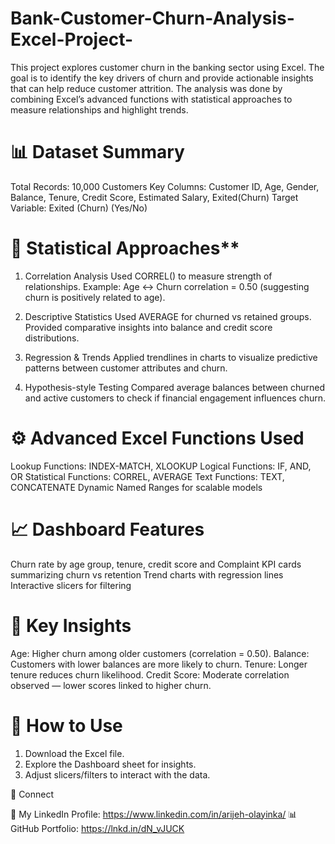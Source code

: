 # Bank-Customer-Churn-Analysis-Excel-Project-
This project explores customer churn in the banking sector using Excel. The goal is to identify the key drivers of churn and provide actionable insights that can help reduce customer attrition.  The analysis was done by combining Excel’s advanced functions with statistical approaches to measure relationships and highlight trends.

# 📊 Dataset Summary

Total Records: 10,000 Customers
Key Columns: Customer ID, Age, Gender, Balance, Tenure, Credit Score, Estimated Salary, Exited(Churn)
Target Variable: Exited (Churn) (Yes/No)


# 🧮 Statistical Approaches**

1. Correlation Analysis
Used CORREL() to measure strength of relationships.
Example: Age ↔ Churn correlation = 0.50 (suggesting churn is positively related to age).

2. Descriptive Statistics
Used AVERAGE for churned vs retained groups.
Provided comparative insights into balance and credit score distributions.

3. Regression & Trends
Applied trendlines in charts to visualize predictive patterns between customer attributes and churn.

4. Hypothesis-style Testing
Compared average balances between churned and active customers to check if financial engagement influences churn.


# ⚙ Advanced Excel Functions Used
Lookup Functions: INDEX-MATCH, XLOOKUP
Logical Functions: IF, AND, OR
Statistical Functions: CORREL, AVERAGE
Text Functions: TEXT, CONCATENATE
Dynamic Named Ranges for scalable models


# 📈 Dashboard Features

Churn rate by age group, tenure, credit score and Complaint
KPI cards summarizing churn vs retention
Trend charts with regression lines
Interactive slicers for filtering


# 🔑 Key Insights

Age: Higher churn among older customers (correlation = 0.50).
Balance: Customers with lower balances are more likely to churn.
Tenure: Longer tenure reduces churn likelihood.
Credit Score: Moderate correlation observed — lower scores linked to higher churn.


# 🚀 How to Use

1. Download the Excel file.
2. Explore the Dashboard sheet for insights.
3. Adjust slicers/filters to interact with the data.


🔗 Connect

💼 My LinkedIn Profile: https://www.linkedin.com/in/arijeh-olayinka/
📊 GitHub Portfolio: https://lnkd.in/dN_vJUCK
